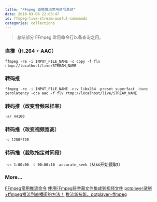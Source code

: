 ```yaml
---
title: "FFmpeg 直播推流常用命令总结"
date: 2018-03-06 22:03:47
id: ffmpeg-live-stream-useful-commands
categories: collections
---
```


> 总结部分 FFmpeg 常用命令行以备查询之用。

### 直推（H.264 + AAC）

`ffmpeg -re -i INPUT_FILE_NAME -c copy -f flv rtmp://localhost/live/STREAM_NAME`

### 转码推

`ffmpeg -re -i INPUT_FILE_NAME -c:v libx264 -preset superfast -tune zerolatency -c:a aac -f flv rtmp://localhost/live/STREAM_NAME`

### 转码推（改变音频采样率）

`-ar 44100`

### 转码推（改变视频宽高）

`-s 1280*720`

### 转码推（截取指定时间段）

`-ss 1:00:00 -t 00:00:10 -accurate_seek`（从ss开始截取t）

### More...

[FFmpeg常用推流命令](https://www.jianshu.com/p/d541b317f71c)
[使用FFmpeg将字幕文件集成到视频文件](http://www.yaosansi.com/post/ffmpeg-burn-subtitles-into-video/)
[potplayer录制+ffmpeg推流到直播间的方法！](https://www.bilibili.com/video/av9266440/)
[推流新技能，potplayer+ffmpeg](http://blog.sina.com.cn/s/blog_4618a6280102xf68.html)